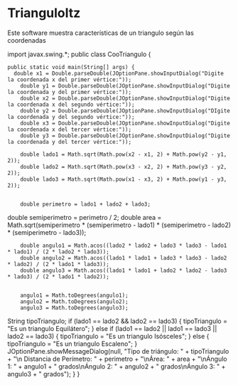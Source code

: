 # TrianguloItz
Este software muestra características de un triangulo según las coordenadas

import javax.swing.*;
public class CooTriangulo {

    public static void main(String[] args) {
      double x1 = Double.parseDouble(JOptionPane.showInputDialog("Digite la coordenada x del primer vértice:"));
        double y1 = Double.parseDouble(JOptionPane.showInputDialog("Digite la coordenada y del primer vértice:"));
        double x2 = Double.parseDouble(JOptionPane.showInputDialog("Digite la coordenada x del segundo vértice:"));
        double y2 = Double.parseDouble(JOptionPane.showInputDialog("DIgite la coordenada y del segundo vértice:"));
        double x3 = Double.parseDouble(JOptionPane.showInputDialog("Digite la coordenada x del tercer vértice:"));
        double y3 = Double.parseDouble(JOptionPane.showInputDialog("Digite la coordenada y del tercer vértice:"));

        double lado1 = Math.sqrt(Math.pow(x2 - x1, 2) + Math.pow(y2 - y1, 2));
        double lado2 = Math.sqrt(Math.pow(x3 - x2, 2) + Math.pow(y3 - y2, 2));
        double lado3 = Math.sqrt(Math.pow(x1 - x3, 2) + Math.pow(y1 - y3, 2));

        
        double perimetro = lado1 + lado2 + lado3;
double semiperimetro = perimetro / 2;
        double area = Math.sqrt(semiperimetro * (semiperimetro - lado1) * (semiperimetro - lado2) * (semiperimetro - lado3));

       
        double angulo1 = Math.acos((lado2 * lado2 + lado3 * lado3 - lado1 * lado1) / (2 * lado2 * lado3));
        double angulo2 = Math.acos((lado1 * lado1 + lado3 * lado3 - lado2 * lado2) / (2 * lado1 * lado3));
        double angulo3 = Math.acos((lado1 * lado1 + lado2 * lado2 - lado3 * lado3) / (2 * lado1 * lado2));

        
        angulo1 = Math.toDegrees(angulo1);
        angulo2 = Math.toDegrees(angulo2);
        angulo3 = Math.toDegrees(angulo3);
  String tipoTriangulo;
        if (lado1 == lado2 && lado2 == lado3) {
            tipoTriangulo = "Es un triangulo Equilátero";
        } else if (lado1 == lado2 || lado1 == lado3 || lado2 == lado3) {
            tipoTriangulo = "Es un triangulo Isósceles";
        } else {
            tipoTriangulo = "Es un triangulo Escaleno";
        }       
        JOptionPane.showMessageDialog(null, "Tipo de triángulo: " + tipoTriangulo + "\n Distancia de Perímetro: " + perimetro + "\nÁrea: " + area + "\nÁngulo 1: " + angulo1 + " grados\nÁngulo 2: " + angulo2 + " grados\nÁngulo 3: " + angulo3 + " grados");
    }
}
